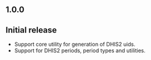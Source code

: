 ## 1.0.0

## Initial release
- Support core utility for generation of DHIS2 uids.
- Support for DHIS2 periods, period types and utilities.

